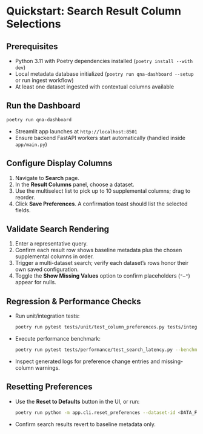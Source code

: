 # Quickstart: Search Result Column Selections

## Prerequisites
- Python 3.11 with Poetry dependencies installed (`poetry install --with dev`)
- Local metadata database initialized (`poetry run qna-dashboard --setup` or run ingest workflow)
- At least one dataset ingested with contextual columns available

## Run the Dashboard
```bash
poetry run qna-dashboard
```
- Streamlit app launches at `http://localhost:8501`
- Ensure backend FastAPI workers start automatically (handled inside `app/main.py`)

## Configure Display Columns
1. Navigate to **Search** page.
2. In the **Result Columns** panel, choose a dataset.
3. Use the multiselect list to pick up to 10 supplemental columns; drag to reorder.
4. Click **Save Preferences**. A confirmation toast should list the selected fields.

## Validate Search Rendering
1. Enter a representative query.
2. Confirm each result row shows baseline metadata plus the chosen supplemental columns in order.
3. Trigger a multi-dataset search; verify each dataset’s rows honor their own saved configuration.
4. Toggle the **Show Missing Values** option to confirm placeholders (`"—"`) appear for nulls.

## Regression & Performance Checks
- Run unit/integration tests:
  ```bash
  poetry run pytest tests/unit/test_column_preferences.py tests/integration/test_search_columns.py
  ```
- Execute performance benchmark:
  ```bash
  poetry run pytest tests/performance/test_search_latency.py --benchmark-only
  ```
- Inspect generated logs for preference change entries and missing-column warnings.

## Resetting Preferences
- Use the **Reset to Defaults** button in the UI, or run:
  ```bash
  poetry run python -m app.cli.reset_preferences --dataset-id <DATA_FILE_ID>
  ```
- Confirm search results revert to baseline metadata only.
